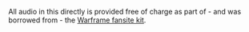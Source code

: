 All audio in this directly is provided free of charge as part of - and was borrowed from - the [Warframe fansite kit](https://warframe.com/community/fankit).
